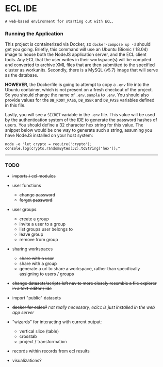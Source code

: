 # ECL IDE

    A web-based environment for starting out with ECL.


### Running the Application

This project is containerized via Docker, so `docker-compose up -d` should get you going. Briefly, this command will use an Ubuntu (Bionic / 18.04) image to house both the NodeJS application server, and the ECL client tools. Any ECL that the user writes in their workspace(s) will be compiled and converted to archive XML files that are then submitted to the specified cluster as workunits. Secondly, there is a MySQL (v5.7) image that will serve as the database.

**HOWEVER**, the Dockerfile is going to attempt to copy a `.env` file into the Ubuntu container, which is not present on a fresh checkout of the project. So you should change the name of `.env.sample` to `.env`. You should also provide values for the `DB_ROOT_PASS`, `DB_USER` and `DB_PASS` variables defined in this file.

Lastly, you will see a `SECRET` variable in the `.env` file. This value will be used by the authentication system of the IDE to generate the password hashes of users. You should define a 32 character hex string for this value. The snippet below would be one way to generate such a string, assuming you have NodeJS installed on your host system:

``` node -e "let crypto = require('crypto'); console.log(crypto.randomBytes(32).toString('hex'));" ```

---

### TODO

* ~~imports / ecl modules~~

* user functions
  * ~~change password~~
  * ~~forgot password~~

* user groups
  * create a group
  * invite a user to a group
  * list groups user belongs to
  * leave group
  * remove from group

* sharing workspaces
  * ~~share with a user~~
  * share with a group
  * generate a url to share a workspace, rather than specifically assigning to users / groups

* ~~change datasets/scripts left nav to more closely resemble a file explorer in a text-editor / ide~~

* import "public" datasets

* ~~docker for eclcc?~~ _not really necessary, eclcc is just installed in the web app server_

* "wizards" for interacting with current output:
  * vertical slice (table)
  * crosstab
  * project / transformation

* records within records from ecl results

* visualizations?